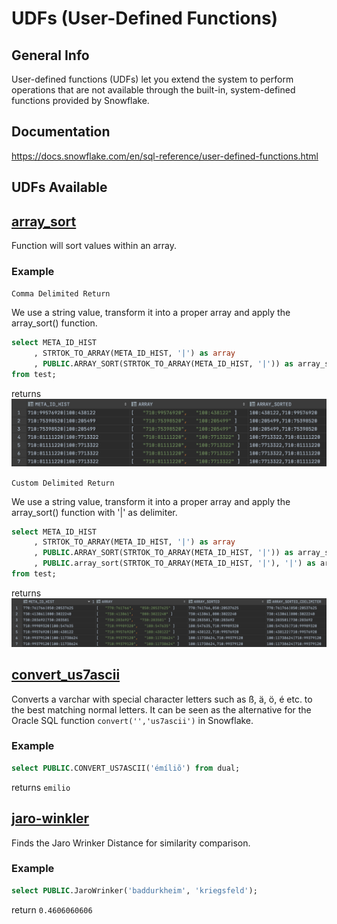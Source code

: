 # UDFs (User-Defined Functions)
## General Info
User-defined functions (UDFs) let you extend the system to perform operations that are not available through the built-in, system-defined functions provided by Snowflake.
## Documentation
https://docs.snowflake.com/en/sql-reference/user-defined-functions.html
## UDFs Available
## [array_sort](array_sort.sql)
Function will sort values within an array.
### Example
`Comma Delimited Return`

We use a string value, transform it into a proper array and apply the array_sort() function.
```sql
select META_ID_HIST
     , STRTOK_TO_ARRAY(META_ID_HIST, '|') as array
     , PUBLIC.ARRAY_SORT(STRTOK_TO_ARRAY(META_ID_HIST, '|')) as array_sorted
from test;
```
returns
![Screenshot](img/array_sort_example.png)


`Custom Delimited Return`

We use a string value, transform it into a proper array and apply the array_sort() function with '|' as delimiter.
```sql
select META_ID_HIST
     , STRTOK_TO_ARRAY(META_ID_HIST, '|') as array
     , PUBLIC.ARRAY_SORT(STRTOK_TO_ARRAY(META_ID_HIST, '|')) as array_sorted
     , PUBLIC.array_sort(STRTOK_TO_ARRAY(META_ID_HIST, '|'), '|') as array_sorted_cdelimiter
from test;
```
returns
![Screenshot](img/array_sort_example_2.png)
## [convert_us7ascii](convert_us7ascii.sql)
Converts a varchar with special character letters such as ß, ä, ö, é etc. to the best matching normal letters. It can be seen as the alternative for the Oracle SQL function `convert('','us7ascii')` in Snowflake.
### Example
```sql
select PUBLIC.CONVERT_US7ASCII('émíliõ') from dual;
```
returns `emilio`
## [jaro-winkler](jaro-winkler.sql)
Finds the Jaro Wrinker Distance for similarity comparison.
### Example
```sql
select PUBLIC.JaroWrinker('baddurkheim', 'kriegsfeld');
```
return `0.4606060606`